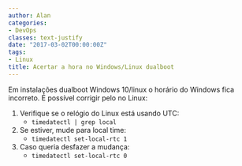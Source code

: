 ```yaml
---
author: Alan
categories:
- DevOps
classes: text-justify
date: "2017-03-02T00:00:00Z"
tags:
- Linux
title: Acertar a hora no Windows/Linux dualboot
---
```


Em instalações dualboot Windows 10/linux o horário do Windows fica incorreto.
É possível corrigir pelo no Linux:

1. Verifique se o relógio do Linux está usando UTC:
    - `timedatectl | grep local`
2. Se estiver, mude para local time:
    - `timedatectl set-local-rtc 1`
3. Caso queria desfazer a mudança:
    - `timedatectl set-local-rtc 0`

